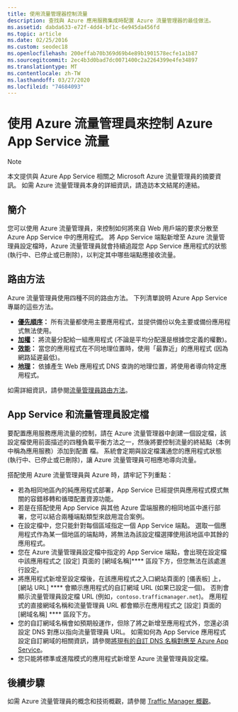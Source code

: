 ```yaml
---
title: 使用流量管理器控制流量
description: 查找與 Azure 應用服務集成時配置 Azure 流量管理器的最佳做法。
ms.assetid: dabda633-e72f-4dd4-bf1c-6e945da456fd
ms.topic: article
ms.date: 02/25/2016
ms.custom: seodec18
ms.openlocfilehash: 200effab70b369d69b4e89b1901578ecfe1a1b87
ms.sourcegitcommit: 2ec4b3d0bad7dc0071400c2a2264399e4fe34897
ms.translationtype: MT
ms.contentlocale: zh-TW
ms.lasthandoff: 03/27/2020
ms.locfileid: "74684093"
---
```

# <a name="controlling-azure-app-service-traffic-with-azure-traffic-manager"></a>使用 Azure 流量管理員來控制 Azure App Service 流量
> [!NOTE]
> 本文提供與 Azure App Service 相關之 Microsoft Azure 流量管理員的摘要資訊。 如需 Azure 流量管理員本身的詳細資訊，請造訪本文結尾的連結。
> 
> 

## <a name="introduction"></a>簡介
您可以使用 Azure 流量管理員，來控制如何將來自 Web 用戶端的要求分散至 Azure App Service 中的應用程式。 將 App Service 端點新增至 Azure 流量管理員設定檔時，Azure 流量管理員就會持續追蹤您 App Service 應用程式的狀態 (執行中、已停止或已刪除)，以判定其中哪些端點應接收流量。

## <a name="routing-methods"></a>路由方法
Azure 流量管理員使用四種不同的路由方法。 下列清單說明 Azure App Service 專屬的這些方法。

* **[優先順序](../traffic-manager/traffic-manager-routing-methods.md#priority-traffic-routing-method)：** 所有流量都使用主要應用程式，並提供備份以免主要或備份應用程式無法使用。
* **[加權](../traffic-manager/traffic-manager-routing-methods.md#weighted)︰** 將流量分配給一組應用程式 (不論是平均分配還是根據您定義的權數)。
* **[效能](../traffic-manager/traffic-manager-routing-methods.md#performance)：** 當您的應用程式在不同地理位置時，使用「最靠近」的應用程式 (因為網路延遲最低)。
* **[地理](../traffic-manager/traffic-manager-routing-methods.md#geographic)：** 依據產生 Web 應用程式 DNS 查詢的地理位置，將使用者導向特定應用程式。 

如需詳細資訊，請參閱[流量管理員路由方法](../traffic-manager/traffic-manager-routing-methods.md)。

## <a name="app-service-and-traffic-manager-profiles"></a>App Service 和流量管理員設定檔
要配置應用服務應用流量的控制，請在 Azure 流量管理器中創建一個設定檔，該設定檔使用前面描述的四種負載平衡方法之一，然後將要控制流量的終結點（本例中稱為應用服務）添加到配置 檔。 系統會定期與設定檔溝通您的應用程式狀態 (執行中、已停止或已刪除)，讓 Azure 流量管理員可相應地導向流量。

搭配使用 Azure 流量管理員與 Azure 時，請牢記下列重點：

* 若為相同地區內的純應用程式部署，App Service 已經提供與應用程式模式無關的容錯移轉和循環配置資源功能。
* 若是在搭配使用 App Service 與其他 Azure 雲端服務的相同地區中進行部署，您可以結合兩種端點類型來啟用混合案例。
* 在設定檔中，您只能針對每個區域指定一個 App Service 端點。 選取一個應用程式作為某一個地區的端點時，將無法為該設定檔選擇使用該地區中其餘的應用程式。
* 您在 Azure 流量管理員設定檔中指定的 App Service 端點，會出現在設定檔中該應用程式之 [設定] 頁面的 [網域名稱]**** 區段下方，但您無法在該處進行設定。
* 將應用程式新增至設定檔後，在該應用程式之入口網站頁面的 [儀表板] 上，[網站 URL] **** 會顯示應用程式的自訂網域 URL (如果已設定一個)。 否則會顯示流量管理員設定檔 URL (例如，`contoso.trafficmanager.net`)。 應用程式的直接網域名稱和流量管理員 URL 都會顯示在應用程式之 [設定] 頁面的 [網域名稱] **** 區段下方。
* 您的自訂網域名稱會如預期般運作，但除了將之新增至應用程式外，您還必須設定 DNS 對應以指向流量管理員 URL。 如需如何為 App Service 應用程式設定自訂網域的相關資訊，請參閱[將現有的自訂 DNS 名稱對應至 Azure App Service](app-service-web-tutorial-custom-domain.md)。
* 您只能將標準或進階模式的應用程式新增至 Azure 流量管理員設定檔。

## <a name="next-steps"></a>後續步驟
如需 Azure 流量管理員的概念和技術概觀，請參閱 [Traffic Manager 概觀](../traffic-manager/traffic-manager-overview.md)。


